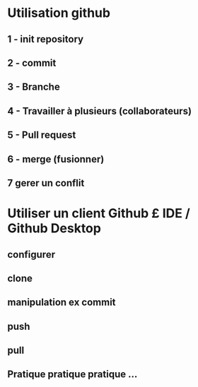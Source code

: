 # Utilisation github
## 1 - init repository
## 2 - commit 
## 3 - Branche 
## 4 - Travailler à plusieurs (collaborateurs)
## 5 - Pull request 
## 6 - merge (fusionner)
## 7 gerer un conflit

# Utiliser un client Github £ IDE / Github Desktop
## configurer
## clone
## manipulation ex commit 
## push
## pull

## Pratique pratique pratique  ... 
